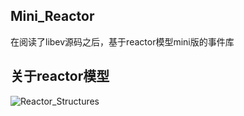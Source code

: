 ## Mini_Reactor
在阅读了libev源码之后，基于reactor模型mini版的事件库

## 关于reactor模型
![Reactor_Structures](http://oowjr8zsi.bkt.clouddn.com/Reactor_Structures.png)
